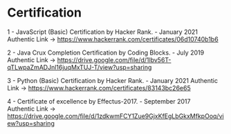 # Certification

1 - JavaScript (Basic) Certification by Hacker Rank. - January 2021 
Authentic Link -> https://www.hackerrank.com/certificates/06d10740b1b6 

2 - Java Crux Completion Certification by Coding Blocks. - July 2019 
Authentic Link -> https://drive.google.com/file/d/1lbv56T-qTLwpaZmADJnl16juqMxTUJ-T/view?usp=sharing

3 - Python (Basic) Certification by Hacker Rank. - January 2021 
Authentic Link -> https://www.hackerrank.com/certificates/83143bc26e65

4 - Certificate of excellence by Effectus-2017. - September 2017  
Authentic Link -> https://drive.google.com/file/d/1zdkwmFCY1Zue9GjxKfEgLbGkxMfkpOoq/view?usp=sharing 

